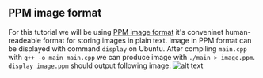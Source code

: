 ## PPM image format

For this tutorial we will be using [PPM image format](https://en.wikipedia.org/wiki/Netpbm_format) it's conveninet human-readeable format for storing images in plain text. Image in PPM format can be displayed with command `display` on Ubuntu.
After compiling `main.cpp` with `g++ -o main main.cpp` we can produce image with `./main > image.ppm`. `display image.ppm` should output following image:
![alt text](https://github.com/jbaczek/ray-tracing-turorial/blob/master/ppm-format-00/image.ppm)
